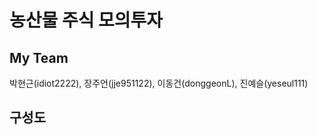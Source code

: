 # 농산물 주식 모의투자

## My Team
<p> 박현근(idiot2222), 장주언(jje951122), 이동건(donggeonL), 진예슬(yeseul111) </p>

## 구성도 

